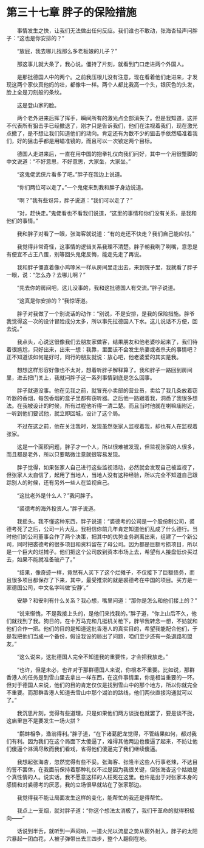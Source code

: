 # 第三十七章 胖子的保险措施


　　事情发生之快，让我们无法做出任何反应。我们谁也不敢动，张海杏轻声问胖子：“这也是你安排的？”

　　“放屁，我去哪儿找那么多老板娘的儿子？”

　　那这事儿就大条了，我心说。僵持了片刻，就看到门口走进两个外国人。

　　是那批德国人中的两个。之前我压根儿没有注意，现在看着他们走进来，才发现这两个家伙真他妈的壮，都像牛一样。两个人都比我高一个头，银灰色的头发，脸上全是刀刻般的条纹。

　　这是登山家的脸。

　　两个老外进来后挥了挥手，瞬间所有的激光点全部消失了。但是我知道，这并不代表所有狙击手已经撤退了，刚才只是告诉我们，他们在注视着我们，现在激光点撤了，是不想让我们知道他们的动向。肯定还有为数不少的狙击手依然瞄准着我们，好的狙击手都是用瞄准镜的，而且可以一次锁定两个目标。

　　德国人走进来后，一直在用中国的抱拳礼仪向我们问好，其中一个用很蹩脚的中文说道：“不好意思，不好意思，大家坐，大家坐。”

　　“这鬼佬武侠片看多了吧。”胖子在我边上说道。

　　“你们两位可以走了。”一个鬼佬来到我和胖子身边说道。

　　“啊？”我有些讶异，胖子说道：“我们可以走了？”

　　“对，赶快走。”鬼佬看也不看我们说道，“这里的事情和你们没有关系，是我和他们的事情。”

　　我和胖子对看了一眼，张海客就说道：“有的走还不快走？我们自己能应付。”

　　我觉得非常奇怪，这事情的逻辑关系我理不清楚。胖子朝我咧了咧嘴，意思是有便宜不占王八蛋，别等回头鬼佬反悔，能走先走了再说。

　　我和胖子僵直着像小鸡啄米一样从房间里走出去，来到院子里，我就看了胖子一眼，说：“怎么办？去哪儿啊？”

　　“先去你的房间吧，这儿没事的，我和这批德国人有交流。”胖子说道。

　　“这真是你安排的？”我惊讶道。

　　胖子对我做了一个别说话的动作：“别说，不是安排，是我的保险措施。胖爷我觉得这一次的设计冒险成分太多，所以事先拉德国人下水。这儿说话不方便，回去说。”

　　我点头，心说这很像我们去朋友家做客，结果朋友和他老婆吵起来了，我们待着很尴尬，只好出来，出来一想：我靠，里面该不会发生杀妻或者杀夫的事情吧？正不知道该如何是好时，同行的朋友就说：放心吧，他老婆爱的其实是我。

　　想想这样形容好像也不太对，想着听胖子解释算了。我和胖子一路回到房间里，进去把门关上，我就问胖子这一系列事情到底是怎么回事。

　　胖子就道没事。他在见我之前，就冒充小卖部的营业员，卖给了我几条放着窃听器的香烟，每包香烟的盒子里都有窃听器。之后他一路跟着我，洞悉了我很多想法。在我被设计的时候，所有过程他听得一清二楚。而且当时他就在喇嘛庙附近，一听到他们要试他，就立即回城，设计了这个局。

　　不过在这之前，他在关注我时，发现虽然张家人监视着我，却也有人在监视着张家。

　　这是一个面积问题，胖子才一个人，所以很难被发现，但监视张家的人很多，而且都是老外，所以只要略微注意就很容易发现。

　　胖子觉得，如果张家人自己进行这些监视活动，必然就会发现自己被监视了，但张家人太自信了，起用了当地人，当地人没有这种经验，所以完全不知道自己跟踪别人的时候，还有另外一些人在监视自己。

　　“这批老外是什么人？”我问胖子。

　　“裘德考的海外投资人。”胖子说道。

　　我摇头。我不懂这种东西，胖子说道：“裘德考的公司是一个股份制公司，裘德考死了之后，公司一片大乱。我相信你前几年肯定知道他们乱成了什么德行。当时他们的公司董事会作了两个决策，把其中的优势业务剥离出来，组建了一个新公司，同时把裘德考的很多项目和资料留在了母公司。因为都是巨额亏损项目，所以是一个巨大的烂摊子。他们把这个公司放到资本市场上去，希望有人接盘低价买过去，如果不能就准备破产了。”

　　“结果，像奇迹一样，竟然有人买下了这个烂摊子，不仅接下了巨额债务，而且很多项目都保存了下来，其中，最受推崇的就是裘德考在中国的项目。买方是一家德国公司，中文名字叫做‘安静’。”

　　安静？和安利有什么关系？我心想，嘴里问道：“那你是怎么和他们接上的？”

　　“说来惭愧，不是我接上头的，是他们来找我的。”胖子道，“你上山后不久，他们就找到了我。狗日的，在十万马克和几挺机关枪下，胖爷我转念一想，不妨就和他们合作一把。他们的目的是知道这批香港人的真实目的，希望我能配合他们，于是我把他们当成一个备份，假设我设的局出了问题，咱们至少还有一条退路和盟友。”

　　“这么说来，这批德国人完全不知道我的重要性，才会把我放走。”

　　“也许，但是未必，也许对于那群德国人来说，你根本不重要。比如说，那群香港人的任务是到雪山里去拿出一样东西，在这件事情里，你是相当重要的一环。但对于德国人来说，他们的目的肯定仅仅是找到雪山中的那个地方，所以你就完全不重要。而那群香港人知道去雪山中那个湖泊的路线，他们两伙直接沟通就可以了。”

　　我沉思片刻，觉得有些道理，只是如果他们两方谈拢也就罢了，要是谈不拢，这庙里岂不是要发生一场火拼？

　　“鹬蚌相争，渔翁得利。”胖子道，“在下诸葛肥龙觉得，不管结果如何，都对我们有利。因为我们在这个局面下太傻逼了，难得其他两边也傻逼了起来，不妨让他们傻逼个淋漓尽致而我们看戏，省得他们傻逼完了我们继续傻逼。

　　我想起张海杏，忽然觉得有些不妥。张海客、张隆半这些人行事老辣，不达目的誓不罢休，在我面前保持着那种礼仪不过是因为我很关键，但张海杏这个姑娘是个真性情的人。说实话，我不愿意这样的人枉死在这里。也许是出于对张家本身的感情和对裘德考的厌恶，我的立场很早就站在了张家那边。

　　我觉得我不能让局面发生这样的变化，能帮忙的我还是得帮忙。

　　我点上一支烟，就对胖子道：“你这个想法太消极了，我们干革命的就得积极向——”

　　话说到半舌，就听到一声闷响，一道火光以流星之势从窗外射入，胖子的太阳穴暴起一团血花，人被子弹带出去三四步，整个人翻倒在地。


